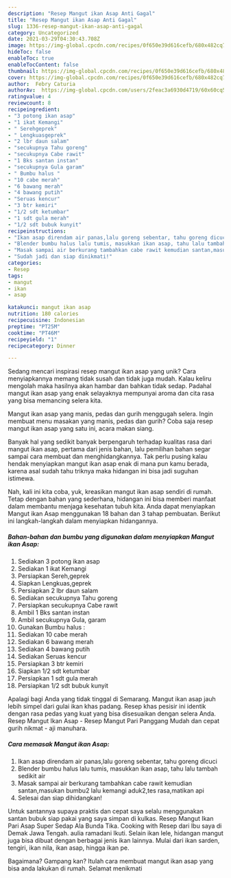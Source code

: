 ```yaml
---
description: "Resep Mangut ikan Asap Anti Gagal"
title: "Resep Mangut ikan Asap Anti Gagal"
slug: 1336-resep-mangut-ikan-asap-anti-gagal
category: Uncategorized
date: 2021-03-29T04:30:43.708Z
image: https://img-global.cpcdn.com/recipes/0f650e39d616cefb/680x482cq70/mangut-ikan-asap-foto-resep-utama.jpg
hideToc: false
enableToc: true
enableTocContent: false
thumbnail: https://img-global.cpcdn.com/recipes/0f650e39d616cefb/680x482cq70/mangut-ikan-asap-foto-resep-utama.jpg
cover: https://img-global.cpcdn.com/recipes/0f650e39d616cefb/680x482cq70/mangut-ikan-asap-foto-resep-utama.jpg
author:  Febry Caturia
authorAv:  https://img-global.cpcdn.com/users/2feac3a6930d4719/60x60cq50/avatar.jpg
ratingvalue: 4
reviewcount: 8
recipeingredient:
- "3 potong ikan asap"
- "1 ikat Kemangi"
- " Serehgeprek"
- " Lengkuasgeprek"
- "2 lbr daun salam"
- "secukupnya Tahu goreng"
- "secukupnya Cabe rawit"
- "1 Bks santan instan"
- "secukupnya Gula garam"
- " Bumbu halus "
- "10 cabe merah"
- "6 bawang merah"
- "4 bawang putih"
- "Seruas kencur"
- "3 btr kemiri"
- "1/2 sdt ketumbar"
- "1 sdt gula merah"
- "1/2 sdt bubuk kunyit"
recipeinstructions:
- "Ikan asap direndam air panas,lalu goreng sebentar, tahu goreng dicuci"
- "Blender bumbu halus lalu tumis, masukkan ikan asap, tahu lalu tambah sedikit air"
- "Masak sampai air berkurang tambahkan cabe rawit kemudian santan,masukan bumbu2 lalu kemangi aduk2,tes rasa,matikan api"
- "Sudah jadi dan siap dinikmati!"
categories:
- Resep
tags:
- mangut
- ikan
- asap

katakunci: mangut ikan asap 
nutrition: 180 calories
recipecuisine: Indonesian
preptime: "PT25M"
cooktime: "PT46M"
recipeyield: "1"
recipecategory: Dinner

---
```



Sedang mencari inspirasi resep mangut ikan asap yang unik? Cara menyiapkannya memang tidak susah dan tidak juga mudah. Kalau keliru mengolah maka hasilnya akan hambar dan bahkan tidak sedap. Padahal mangut ikan asap yang enak selayaknya mempunyai aroma dan cita rasa yang bisa memancing selera kita.


Mangut ikan asap yang manis, pedas dan gurih menggugah selera. Ingin membuat menu masakan yang manis, pedas dan gurih? Coba saja resep mangut ikan asap yang satu ini, acara makan siang.

Banyak hal yang sedikit banyak berpengaruh terhadap kualitas rasa dari mangut ikan asap, pertama dari jenis bahan, lalu pemilihan bahan segar sampai cara membuat dan menghidangkannya. Tak perlu pusing kalau hendak menyiapkan mangut ikan asap enak di mana pun kamu berada, karena asal sudah tahu triknya maka hidangan ini bisa jadi suguhan istimewa.


Nah, kali ini kita coba, yuk, kreasikan mangut ikan asap sendiri di rumah. Tetap dengan bahan yang sederhana, hidangan ini bisa memberi manfaat dalam membantu menjaga kesehatan tubuh kita. Anda dapat menyiapkan Mangut ikan Asap menggunakan 18 bahan dan 3 tahap pembuatan. Berikut ini langkah-langkah dalam menyiapkan hidangannya.

<!--inarticleads1-->

##### Bahan-bahan dan bumbu yang digunakan dalam menyiapkan Mangut ikan Asap:

1. Sediakan 3 potong ikan asap
1. Sediakan 1 ikat Kemangi
1. Persiapkan  Sereh,geprek
1. Siapkan  Lengkuas,geprek
1. Persiapkan 2 lbr daun salam
1. Sediakan secukupnya Tahu goreng
1. Persiapkan secukupnya Cabe rawit
1. Ambil 1 Bks santan instan
1. Ambil secukupnya Gula, garam
1. Gunakan  Bumbu halus :
1. Sediakan 10 cabe merah
1. Sediakan 6 bawang merah
1. Sediakan 4 bawang putih
1. Sediakan Seruas kencur
1. Persiapkan 3 btr kemiri
1. Siapkan 1/2 sdt ketumbar
1. Persiapkan 1 sdt gula merah
1. Persiapkan 1/2 sdt bubuk kunyit


Apalagi bagi Anda yang tidak tinggal di Semarang. Mangut ikan asap jauh lebih simpel dari gulai ikan khas padang. Resep khas pesisir ini identik dengan rasa pedas yang kuat yang bisa disesuaikan dengan selera Anda. Resep Mangut Ikan Asap - Resep Mangut Pari Panggang Mudah dan cepat gurih nikmat - aji manuhara. 

<!--inarticleads2-->

##### Cara memasak Mangut ikan Asap:

1. Ikan asap direndam air panas,lalu goreng sebentar, tahu goreng dicuci
1. Blender bumbu halus lalu tumis, masukkan ikan asap, tahu lalu tambah sedikit air
1. Masak sampai air berkurang tambahkan cabe rawit kemudian santan,masukan bumbu2 lalu kemangi aduk2,tes rasa,matikan api
1. Selesai dan siap dihidangkan!

Untuk santannya supaya praktis dan cepat saya selalu menggunakan santan bubuk siap pakai yang saya simpan di kulkas. Resep Mangut Ikan Pari Asap Super Sedap Ala Bunda Tika. Cooking with Resep dari Ibu saya di Demak Jawa Tengah. aulia ramadani Ikuti. Selain ikan lele, hidangan mangut juga bisa dibuat dengan berbagai jenis ikan lainnya. Mulai dari ikan sarden, tengiri, ikan nila, ikan asap, hingga ikan pe. 

Bagaimana? Gampang kan? Itulah cara membuat mangut ikan asap yang bisa anda lakukan di rumah. Selamat menikmati
